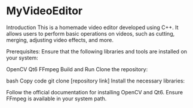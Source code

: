 # MyVideoEditor

Introduction
This is a homemade video editor developed using C++. It allows users to perform basic operations on videos, such as cutting, merging, adjusting video effects, and more.

Prerequisites:
Ensure that the following libraries and tools are installed on your system:

OpenCV
Qt6
FFmpeg
Build and Run
Clone the repository:

bash
Copy code
git clone [repository link]
Install the necessary libraries:

Follow the official documentation for installing OpenCV and Qt6.
Ensure FFmpeg is available in your system path.
